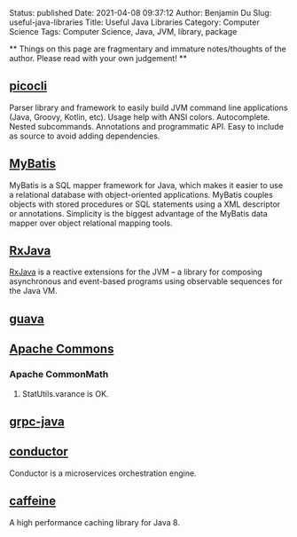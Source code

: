 Status: published
Date: 2021-04-08 09:37:12
Author: Benjamin Du
Slug: useful-java-libraries
Title: Useful Java Libraries
Category: Computer Science
Tags: Computer Science, Java, JVM, library, package

**
Things on this page are fragmentary and immature notes/thoughts of the author.
Please read with your own judgement!
**

## [picocli](https://github.com/remkop/picocli)

Parser library and framework to easily build JVM command line applications (Java, Groovy, Kotlin, etc). 
Usage help with ANSI colors. Autocomplete. Nested subcommands. Annotations and programmatic API. 
Easy to include as source to avoid adding dependencies.

## [MyBatis](https://github.com/mybatis/mybatis-3)
MyBatis is a SQL mapper framework for Java,
which makes it easier to use a relational database with object-oriented applications. 
MyBatis couples objects with stored procedures or SQL statements using a XML descriptor or annotations. 
Simplicity is the biggest advantage of the MyBatis data mapper over object relational mapping tools.



## [RxJava](https://github.com/ReactiveX/RxJava)
[RxJava](https://github.com/ReactiveX/RxJava)
is a reactive extensions for the JVM – a library for composing asynchronous and event-based programs using observable sequences for the Java VM.




## [guava](https://github.com/google/guava)

## [Apache Commons](https://commons.apache.org/)

### Apache CommonMath

1. StatUtils.varance is OK.

## [grpc-java](https://github.com/grpc/grpc-java)

## [conductor](https://github.com/Netflix/conductor)

Conductor is a microservices orchestration engine.

## [caffeine](https://github.com/ben-manes/caffeine)

A high performance caching library for Java 8.